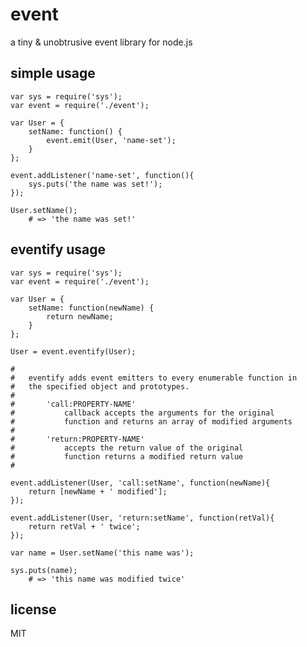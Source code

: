 # event

a tiny & unobtrusive event library for node.js

## simple usage

	var sys = require('sys');
	var event = require('./event');
	
	var User = {
		setName: function() {
			event.emit(User, 'name-set');
		}
	};
	
	event.addListener('name-set', function(){
		sys.puts('the name was set!');
	});
	
	User.setName(); 
		# => 'the name was set!'
	
	
## eventify usage

	var sys = require('sys');
	var event = require('./event');
	
	var User = {
		setName: function(newName) {
			return newName;
		}
	};
	
	User = event.eventify(User);
	
	#
	#	eventify adds event emitters to every enumerable function in 
	#   the specified object and prototypes.
	#
	#		'call:PROPERTY-NAME'
	#			callback accepts the arguments for the original 
	#			function and returns an array of modified arguments
	#   	
	#		'return:PROPERTY-NAME'
	#			accepts the return value of the original 
	#			function returns a modified return value
	#
	
	event.addListener(User, 'call:setName', function(newName){
		return [newName + ' modified'];
	});
	
	event.addListener(User, 'return:setName', function(retVal){
		return retVal + ' twice';
	});
	
	var name = User.setName('this name was'); 

	sys.puts(name);
		# => 'this name was modified twice'
		
## license

MIT